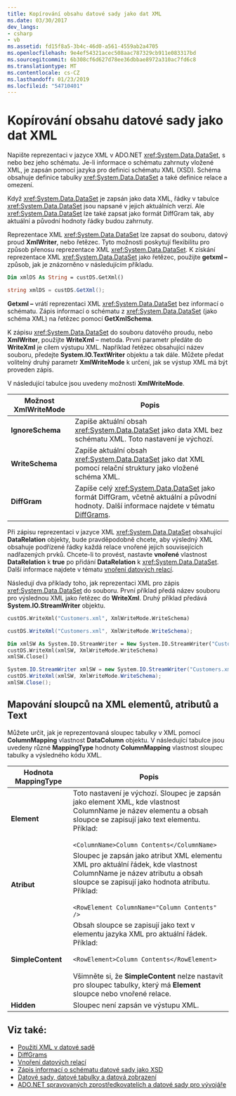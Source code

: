 ```yaml
---
title: Kopírování obsahu datové sady jako dat XML
ms.date: 03/30/2017
dev_langs:
- csharp
- vb
ms.assetid: fd15f8a5-3b4c-46d0-a561-4559ab2a4705
ms.openlocfilehash: 9e4ef54321acec508aac787329cb911e083317bd
ms.sourcegitcommit: 6b308cf6d627d78ee36dbbae8972a310ac7fd6c8
ms.translationtype: MT
ms.contentlocale: cs-CZ
ms.lasthandoff: 01/23/2019
ms.locfileid: "54710401"
---
```

# <a name="writing-dataset-contents-as-xml-data"></a>Kopírování obsahu datové sady jako dat XML
Napište reprezentaci v jazyce XML v ADO.NET <xref:System.Data.DataSet>, s nebo bez jeho schématu. Je-li informace o schématu zahrnuty vložené XML, je zapsán pomocí jazyka pro definici schématu XML (XSD). Schéma obsahuje definice tabulky <xref:System.Data.DataSet> a také definice relace a omezení.  
  
 Když <xref:System.Data.DataSet> je zapsán jako data XML, řádky v tabulce <xref:System.Data.DataSet> jsou napsané v jejich aktuálních verzí. Ale <xref:System.Data.DataSet> lze také zapsat jako formát DiffGram tak, aby aktuální a původní hodnoty řádky budou zahrnuty.  
  
 Reprezentace XML <xref:System.Data.DataSet> lze zapsat do souboru, datový proud **XmlWriter**, nebo řetězec. Tyto možnosti poskytují flexibilitu pro způsob přenosu reprezentace XML <xref:System.Data.DataSet>. K získání reprezentace XML <xref:System.Data.DataSet> jako řetězec, použijte **getxml –** způsob, jak je znázorněno v následujícím příkladu.  
  
```vb  
Dim xmlDS As String = custDS.GetXml()  
```  
  
```csharp  
string xmlDS = custDS.GetXml();  
```  
  
 **Getxml –** vrátí reprezentaci XML <xref:System.Data.DataSet> bez informací o schématu. Zápis informací o schématu z <xref:System.Data.DataSet> (jako schéma XML) na řetězec pomocí **GetXmlSchema**.  
  
 K zápisu <xref:System.Data.DataSet> do souboru datového proudu, nebo **XmlWriter**, použijte **WriteXml** – metoda. První parametr předáte do **WriteXml** je cílem výstupu XML. Například řetězec obsahující název souboru, předejte **System.IO.TextWriter** objektu a tak dále. Můžete předat volitelný druhý parametr **XmlWriteMode** k určení, jak se výstup XML má být proveden zápis.  
  
 V následující tabulce jsou uvedeny možnosti **XmlWriteMode**.  
  
|Možnost XmlWriteMode|Popis|  
|-------------------------|-----------------|  
|**IgnoreSchema**|Zapíše aktuální obsah <xref:System.Data.DataSet> jako data XML bez schématu XML. Toto nastavení je výchozí.|  
|**WriteSchema**|Zapíše aktuální obsah <xref:System.Data.DataSet> jako dat XML pomocí relační struktury jako vložené schéma XML.|  
|**DiffGram**|Zapíše celý <xref:System.Data.DataSet> jako formát DiffGram, včetně aktuální a původní hodnoty. Další informace najdete v tématu [DiffGrams](../../../../../docs/framework/data/adonet/dataset-datatable-dataview/diffgrams.md).|  
  
 Při zápisu reprezentaci v jazyce XML <xref:System.Data.DataSet> obsahující **DataRelation** objekty, bude pravděpodobně chcete, aby výsledný XML obsahuje podřízené řádky každá relace vnořené jejich souvisejících nadřazených prvků. Chcete-li to provést, nastavte **vnořené** vlastnost **DataRelation** k **true** po přidání **DataRelation** k <xref:System.Data.DataSet>. Další informace najdete v tématu [vnoření datových relací](../../../../../docs/framework/data/adonet/dataset-datatable-dataview/nesting-datarelations.md).  
  
 Následují dva příklady toho, jak reprezentaci XML pro zápis <xref:System.Data.DataSet> do souboru. První příklad předá název souboru pro výslednou XML jako řetězec do **WriteXml**. Druhý příklad předává **System.IO.StreamWriter** objektu.  
  
```vb  
custDS.WriteXml("Customers.xml", XmlWriteMode.WriteSchema)  
```  
  
```csharp  
custDS.WriteXml("Customers.xml", XmlWriteMode.WriteSchema);  
```  
  
```vb  
Dim xmlSW As System.IO.StreamWriter = New System.IO.StreamWriter("Customers.xml")  
custDS.WriteXml(xmlSW, XmlWriteMode.WriteSchema)  
xmlSW.Close()  
```  
  
```csharp  
System.IO.StreamWriter xmlSW = new System.IO.StreamWriter("Customers.xml");  
custDS.WriteXml(xmlSW, XmlWriteMode.WriteSchema);  
xmlSW.Close();  
```  
  
## <a name="mapping-columns-to-xml-elements-attributes-and-text"></a>Mapování sloupců na XML elementů, atributů a Text  
 Můžete určit, jak je reprezentovaná sloupec tabulky v XML pomocí **ColumnMapping** vlastnost **DataColumn** objektu. V následující tabulce jsou uvedeny různé **MappingType** hodnoty **ColumnMapping** vlastnost sloupec tabulky a výsledného kódu XML.  
  
|Hodnota MappingType|Popis|  
|-----------------------|-----------------|  
|**Element**|Toto nastavení je výchozí. Sloupec je zapsán jako element XML, kde vlastnost ColumnName je název elementu a obsah sloupce se zapisují jako text elementu. Příklad:<br /><br /> `<ColumnName>Column Contents</ColumnName>`|  
|**Atribut**|Sloupec je zapsán jako atribut XML elementu XML pro aktuální řádek, kde vlastnost ColumnName je název atributu a obsah sloupce se zapisují jako hodnota atributu. Příklad:<br /><br /> `<RowElement ColumnName="Column Contents" />`|  
|**SimpleContent**|Obsah sloupce se zapisují jako text v elementu jazyka XML pro aktuální řádek. Příklad:<br /><br /> `<RowElement>Column Contents</RowElement>`<br /><br /> Všimněte si, že **SimpleContent** nelze nastavit pro sloupec tabulky, který má **Element** sloupce nebo vnořené relace.|  
|**Hidden**|Sloupec není zapsán ve výstupu XML.|  
  
## <a name="see-also"></a>Viz také:
- [Použití XML v datové sadě](../../../../../docs/framework/data/adonet/dataset-datatable-dataview/using-xml-in-a-dataset.md)
- [DiffGrams](../../../../../docs/framework/data/adonet/dataset-datatable-dataview/diffgrams.md)
- [Vnoření datových relací](../../../../../docs/framework/data/adonet/dataset-datatable-dataview/nesting-datarelations.md)
- [Zápis informací o schématu datové sady jako XSD](../../../../../docs/framework/data/adonet/dataset-datatable-dataview/writing-dataset-schema-information-as-xsd.md)
- [Datové sady, datové tabulky a datová zobrazení](../../../../../docs/framework/data/adonet/dataset-datatable-dataview/index.md)
- [ADO.NET spravovaných zprostředkovatelích a datové sady pro vývojáře](https://go.microsoft.com/fwlink/?LinkId=217917)
